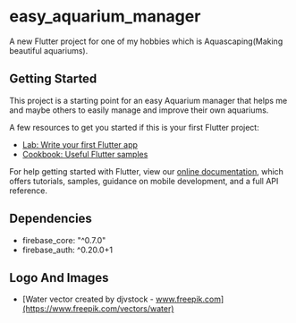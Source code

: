 # easy_aquarium_manager

A new Flutter project for one of my hobbies which is Aquascaping(Making beautiful aquariums).

## Getting Started

This project is a starting point for an easy Aquarium manager that helps me and maybe others to easily manage and improve their own aquariums.

A few resources to get you started if this is your first Flutter project:

- [Lab: Write your first Flutter app](https://flutter.dev/docs/get-started/codelab)
- [Cookbook: Useful Flutter samples](https://flutter.dev/docs/cookbook)

For help getting started with Flutter, view our
[online documentation](https://flutter.dev/docs), which offers tutorials,
samples, guidance on mobile development, and a full API reference.

## Dependencies
- firebase_core: "^0.7.0"
- firebase_auth: ^0.20.0+1

## Logo And Images
- [Water vector created by djvstock - www.freepik.com](https://www.freepik.com/vectors/water)

